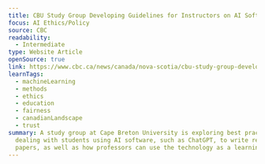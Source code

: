 ```yaml
---
title: CBU Study Group Developing Guidelines for Instructors on AI Software
focus: AI Ethics/Policy
source: CBC
readability:
  - Intermediate
type: Website Article
openSource: true
link: https://www.cbc.ca/news/canada/nova-scotia/cbu-study-group-developing-guidelines-ai-software-1.6895734
learnTags:
  - machineLearning
  - methods
  - ethics
  - education
  - fairness
  - canadianLandscape
  - trust
summary: A study group at Cape Breton University is exploring best practices for
  dealing with students using AI software, such as ChatGPT, to write research
  papers, as well as how professors can use the technology as a learning tool.
---
```


